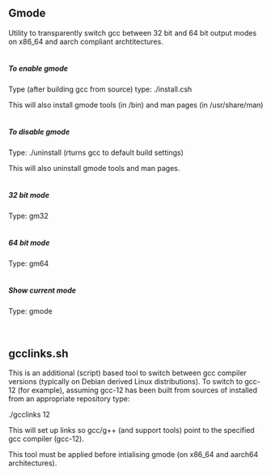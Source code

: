 ## Gmode

Utility to transparently switch gcc between 32 bit and 64 bit output modes on x86_64
and aarch compliant archtitectures.
<br>
<br>
##### To enable gmode

Type (after building gcc from source) type:
./install.csh

This will also install gmode tools (in /bin) and man pages (in /usr/share/man)
<br>
<br>
##### To disable gmode

Type:
./uninstall (rturns gcc to default build settings)

This will also uninstall gmode tools and man pages.
<br>
<br>
##### 32 bit mode

Type:
gm32
<br>
<br>
##### 64 bit mode

Type:
gm64
<br>
<br>
##### Show current mode

Type:
gmode
<br>
<br>
<br>
## gcclinks.sh

This is an additional (script) based tool to switch between gcc compiler versions (typically on Debian derived Linux
distributions). To switch to gcc-12 (for example), assuming gcc-12 has been built from sources of installed from an
appropriate repository type:

./gcclinks 12

This will set up links so gcc/g++ (and support tools) point to the specified gcc compiler (gcc-12).

This tool must be applied before intialising gmode (on x86_64 and aarch64 architectures).

